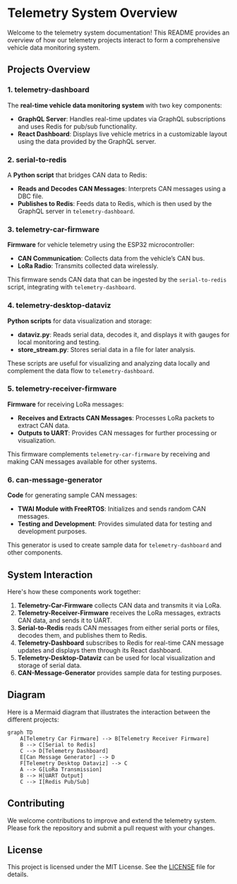 # Telemetry System Overview

Welcome to the telemetry system documentation! This README provides an overview of how our telemetry projects interact to form a comprehensive vehicle data monitoring system.

## Projects Overview

### **1. telemetry-dashboard**

The **real-time vehicle data monitoring system** with two key components:
- **GraphQL Server**: Handles real-time updates via GraphQL subscriptions and uses Redis for pub/sub functionality.
- **React Dashboard**: Displays live vehicle metrics in a customizable layout using the data provided by the GraphQL server.

### **2. serial-to-redis**

A **Python script** that bridges CAN data to Redis:
- **Reads and Decodes CAN Messages**: Interprets CAN messages using a DBC file.
- **Publishes to Redis**: Feeds data to Redis, which is then used by the GraphQL server in `telemetry-dashboard`.

### **3. telemetry-car-firmware**

**Firmware** for vehicle telemetry using the ESP32 microcontroller:
- **CAN Communication**: Collects data from the vehicle’s CAN bus.
- **LoRa Radio**: Transmits collected data wirelessly.

This firmware sends CAN data that can be ingested by the `serial-to-redis` script, integrating with `telemetry-dashboard`.

### **4. telemetry-desktop-dataviz**

**Python scripts** for data visualization and storage:
- **dataviz.py**: Reads serial data, decodes it, and displays it with gauges for local monitoring and testing.
- **store_stream.py**: Stores serial data in a file for later analysis.

These scripts are useful for visualizing and analyzing data locally and complement the data flow to `telemetry-dashboard`.

### **5. telemetry-receiver-firmware**

**Firmware** for receiving LoRa messages:
- **Receives and Extracts CAN Messages**: Processes LoRa packets to extract CAN data.
- **Outputs to UART**: Provides CAN messages for further processing or visualization.

This firmware complements `telemetry-car-firmware` by receiving and making CAN messages available for other systems.

### **6. can-message-generator**

**Code** for generating sample CAN messages:
- **TWAI Module with FreeRTOS**: Initializes and sends random CAN messages.
- **Testing and Development**: Provides simulated data for testing and development purposes.

This generator is used to create sample data for `telemetry-dashboard` and other components.

## System Interaction

Here's how these components work together:

1. **Telemetry-Car-Firmware** collects CAN data and transmits it via LoRa.
2. **Telemetry-Receiver-Firmware** receives the LoRa messages, extracts CAN data, and sends it to UART.
3. **Serial-to-Redis** reads CAN messages from either serial ports or files, decodes them, and publishes them to Redis.
4. **Telemetry-Dashboard** subscribes to Redis for real-time CAN message updates and displays them through its React dashboard.
5. **Telemetry-Desktop-Dataviz** can be used for local visualization and storage of serial data.
6. **CAN-Message-Generator** provides sample data for testing purposes.

## Diagram

Here is a Mermaid diagram that illustrates the interaction between the different projects:

```mermaid
graph TD
    A[Telemetry Car Firmware] --> B[Telemetry Receiver Firmware]
    B --> C[Serial to Redis]
    C --> D[Telemetry Dashboard]
    E[Can Message Generator] --> D
    F[Telemetry Desktop Dataviz] --> C
    A --> G[LoRa Transmission]
    B --> H[UART Output]
    C --> I[Redis Pub/Sub]
```

## Contributing

We welcome contributions to improve and extend the telemetry system. Please fork the repository and submit a pull request with your changes.

## License

This project is licensed under the MIT License. See the [LICENSE](LICENSE) file for details.
